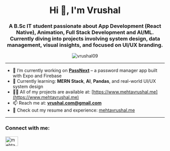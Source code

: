 <h1 align="center">Hi 👋, I'm Vrushal</h1>
<h3 align="center">
    A B.Sc IT student passionate about App Development (React Native), Animation, Full Stack Development and AI/ML. Currently diving into projects involving system design, data management, visual insights, and focused on UI/UX branding.
</h3>

<p align="center">
  <img src="https://komarev.com/ghpvc/?username=vrushal09&label=Profile%20views&color=0e75b6&style=flat" alt="vrushal09" />
</p>

---

- 🔭 I’m currently working on **[PassNext](https://github.com/vrushal09/PassNext)** – a password manager app built with Expo and Firebase  
- 🌱 Currently learning: **MERN Stack**, **AI**, **Pandas**, and real-world UI/UX system design  
- 👨‍💻 All of my projects are available at: [https://www.mehtavrushal.me](https://www.mehtavrushal.me)  
- 📫 Reach me at: **vrushal.com@gmail.com**  
- 📄 Check out my resume and experience: [mehtavrushal.me](https://www.mehtavrushal.me)

---

<h3 align="left">Connect with me:</h3>
<p align="left">
  <a href="https://instagram.com/mehta_vrushal_09" target="_blank">
    <img align="center" src="https://raw.githubusercontent.com/rahuldkjain/github-profile-readme-generator/master/src/images/icons/Social/instagram.svg" alt="mehta_vrushal_09" height="30" width="40" />
  </a>
</p>
